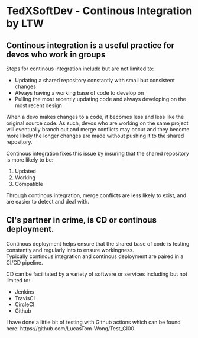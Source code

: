 <h1>
  
  TedXSoftDev - Continous Integration by LTW
  
</h1>

<p>
  <h2>
  Continous integration is a useful practice for devos who work in groups 
  </h2>
  Steps for continous integration include but are not limited to: 
  <ul>
    <li>
      Updating a shared repository constantly with small but consistent changes <br>
    </li>
    <li>
      Always having a working base of code to develop on <br>
    </li>
    <li>
      Pulling the most recently updating code and always developing on the most recent design <br>
    </li>
  </ul>
</p>

<p>
  When a devo makes changes to a code, it becomes less and less like the original source code. As such, devos who are working on the same project will eventually branch out and merge conflicts may occur and they become more likely the longer changes are made without pushing it to the shared repository.  
</p>

<p>
  Continous integration fixes this issue by insuring that the shared repository is more likely to be:
  <ol>
    <li> Updated </li>
    <li> Working </li>
    <li> Compatible </li>
   </ol>
   Through continous integration, merge conflicts are less likely to exist, and are easier to detect and deal with.
</p>
  
<p>
  <h2>
    CI's partner in crime, is CD or continous deployment. <br>
  </h2>
  Continous deployment helps ensure that the shared base of code is testing constantly and regularly into to ensure workingness. <br>
  Typically continous integration and continous deployment are paired in a CI/CD pipeline. 
</p>

<p>
  CD can be facilitated by a variety of software or services including but not limited to:
  <ul>
    <li> Jenkins </li>
    <li> TravisCI </li>
    <li> CircleCI </li>
    <li> Github </li>
  </ul>
</p>

<p>
  I have done a little bit of testing with Github actions which can be found here: https://github.com/LucasTom-Wong/Test_CI00
</p>

